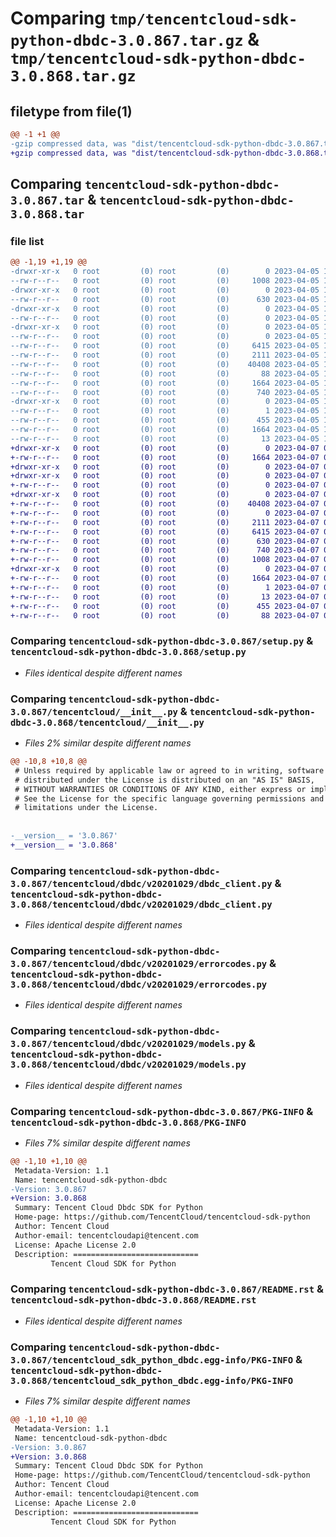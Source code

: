 # Comparing `tmp/tencentcloud-sdk-python-dbdc-3.0.867.tar.gz` & `tmp/tencentcloud-sdk-python-dbdc-3.0.868.tar.gz`

## filetype from file(1)

```diff
@@ -1 +1 @@
-gzip compressed data, was "dist/tencentcloud-sdk-python-dbdc-3.0.867.tar", last modified: Wed Apr  5 16:27:39 2023, max compression
+gzip compressed data, was "dist/tencentcloud-sdk-python-dbdc-3.0.868.tar", last modified: Fri Apr  7 00:26:44 2023, max compression
```

## Comparing `tencentcloud-sdk-python-dbdc-3.0.867.tar` & `tencentcloud-sdk-python-dbdc-3.0.868.tar`

### file list

```diff
@@ -1,19 +1,19 @@
-drwxr-xr-x   0 root         (0) root         (0)        0 2023-04-05 16:27:39.000000 tencentcloud-sdk-python-dbdc-3.0.867/
--rw-r--r--   0 root         (0) root         (0)     1008 2023-04-05 16:27:39.000000 tencentcloud-sdk-python-dbdc-3.0.867/setup.py
-drwxr-xr-x   0 root         (0) root         (0)        0 2023-04-05 16:27:39.000000 tencentcloud-sdk-python-dbdc-3.0.867/tencentcloud/
--rw-r--r--   0 root         (0) root         (0)      630 2023-04-05 16:27:39.000000 tencentcloud-sdk-python-dbdc-3.0.867/tencentcloud/__init__.py
-drwxr-xr-x   0 root         (0) root         (0)        0 2023-04-05 16:27:39.000000 tencentcloud-sdk-python-dbdc-3.0.867/tencentcloud/dbdc/
--rw-r--r--   0 root         (0) root         (0)        0 2023-04-05 16:27:39.000000 tencentcloud-sdk-python-dbdc-3.0.867/tencentcloud/dbdc/__init__.py
-drwxr-xr-x   0 root         (0) root         (0)        0 2023-04-05 16:27:39.000000 tencentcloud-sdk-python-dbdc-3.0.867/tencentcloud/dbdc/v20201029/
--rw-r--r--   0 root         (0) root         (0)        0 2023-04-05 16:27:39.000000 tencentcloud-sdk-python-dbdc-3.0.867/tencentcloud/dbdc/v20201029/__init__.py
--rw-r--r--   0 root         (0) root         (0)     6415 2023-04-05 16:27:39.000000 tencentcloud-sdk-python-dbdc-3.0.867/tencentcloud/dbdc/v20201029/dbdc_client.py
--rw-r--r--   0 root         (0) root         (0)     2111 2023-04-05 16:27:39.000000 tencentcloud-sdk-python-dbdc-3.0.867/tencentcloud/dbdc/v20201029/errorcodes.py
--rw-r--r--   0 root         (0) root         (0)    40408 2023-04-05 16:27:39.000000 tencentcloud-sdk-python-dbdc-3.0.867/tencentcloud/dbdc/v20201029/models.py
--rw-r--r--   0 root         (0) root         (0)       88 2023-04-05 16:27:39.000000 tencentcloud-sdk-python-dbdc-3.0.867/setup.cfg
--rw-r--r--   0 root         (0) root         (0)     1664 2023-04-05 16:27:39.000000 tencentcloud-sdk-python-dbdc-3.0.867/PKG-INFO
--rw-r--r--   0 root         (0) root         (0)      740 2023-04-05 16:27:39.000000 tencentcloud-sdk-python-dbdc-3.0.867/README.rst
-drwxr-xr-x   0 root         (0) root         (0)        0 2023-04-05 16:27:39.000000 tencentcloud-sdk-python-dbdc-3.0.867/tencentcloud_sdk_python_dbdc.egg-info/
--rw-r--r--   0 root         (0) root         (0)        1 2023-04-05 16:27:39.000000 tencentcloud-sdk-python-dbdc-3.0.867/tencentcloud_sdk_python_dbdc.egg-info/dependency_links.txt
--rw-r--r--   0 root         (0) root         (0)      455 2023-04-05 16:27:39.000000 tencentcloud-sdk-python-dbdc-3.0.867/tencentcloud_sdk_python_dbdc.egg-info/SOURCES.txt
--rw-r--r--   0 root         (0) root         (0)     1664 2023-04-05 16:27:39.000000 tencentcloud-sdk-python-dbdc-3.0.867/tencentcloud_sdk_python_dbdc.egg-info/PKG-INFO
--rw-r--r--   0 root         (0) root         (0)       13 2023-04-05 16:27:39.000000 tencentcloud-sdk-python-dbdc-3.0.867/tencentcloud_sdk_python_dbdc.egg-info/top_level.txt
+drwxr-xr-x   0 root         (0) root         (0)        0 2023-04-07 00:26:44.000000 tencentcloud-sdk-python-dbdc-3.0.868/
+-rw-r--r--   0 root         (0) root         (0)     1664 2023-04-07 00:26:44.000000 tencentcloud-sdk-python-dbdc-3.0.868/PKG-INFO
+drwxr-xr-x   0 root         (0) root         (0)        0 2023-04-07 00:26:44.000000 tencentcloud-sdk-python-dbdc-3.0.868/tencentcloud/
+drwxr-xr-x   0 root         (0) root         (0)        0 2023-04-07 00:26:44.000000 tencentcloud-sdk-python-dbdc-3.0.868/tencentcloud/dbdc/
+-rw-r--r--   0 root         (0) root         (0)        0 2023-04-07 00:26:44.000000 tencentcloud-sdk-python-dbdc-3.0.868/tencentcloud/dbdc/__init__.py
+drwxr-xr-x   0 root         (0) root         (0)        0 2023-04-07 00:26:44.000000 tencentcloud-sdk-python-dbdc-3.0.868/tencentcloud/dbdc/v20201029/
+-rw-r--r--   0 root         (0) root         (0)    40408 2023-04-07 00:26:44.000000 tencentcloud-sdk-python-dbdc-3.0.868/tencentcloud/dbdc/v20201029/models.py
+-rw-r--r--   0 root         (0) root         (0)        0 2023-04-07 00:26:44.000000 tencentcloud-sdk-python-dbdc-3.0.868/tencentcloud/dbdc/v20201029/__init__.py
+-rw-r--r--   0 root         (0) root         (0)     2111 2023-04-07 00:26:44.000000 tencentcloud-sdk-python-dbdc-3.0.868/tencentcloud/dbdc/v20201029/errorcodes.py
+-rw-r--r--   0 root         (0) root         (0)     6415 2023-04-07 00:26:44.000000 tencentcloud-sdk-python-dbdc-3.0.868/tencentcloud/dbdc/v20201029/dbdc_client.py
+-rw-r--r--   0 root         (0) root         (0)      630 2023-04-07 00:26:44.000000 tencentcloud-sdk-python-dbdc-3.0.868/tencentcloud/__init__.py
+-rw-r--r--   0 root         (0) root         (0)      740 2023-04-07 00:26:44.000000 tencentcloud-sdk-python-dbdc-3.0.868/README.rst
+-rw-r--r--   0 root         (0) root         (0)     1008 2023-04-07 00:26:44.000000 tencentcloud-sdk-python-dbdc-3.0.868/setup.py
+drwxr-xr-x   0 root         (0) root         (0)        0 2023-04-07 00:26:44.000000 tencentcloud-sdk-python-dbdc-3.0.868/tencentcloud_sdk_python_dbdc.egg-info/
+-rw-r--r--   0 root         (0) root         (0)     1664 2023-04-07 00:26:44.000000 tencentcloud-sdk-python-dbdc-3.0.868/tencentcloud_sdk_python_dbdc.egg-info/PKG-INFO
+-rw-r--r--   0 root         (0) root         (0)        1 2023-04-07 00:26:44.000000 tencentcloud-sdk-python-dbdc-3.0.868/tencentcloud_sdk_python_dbdc.egg-info/dependency_links.txt
+-rw-r--r--   0 root         (0) root         (0)       13 2023-04-07 00:26:44.000000 tencentcloud-sdk-python-dbdc-3.0.868/tencentcloud_sdk_python_dbdc.egg-info/top_level.txt
+-rw-r--r--   0 root         (0) root         (0)      455 2023-04-07 00:26:44.000000 tencentcloud-sdk-python-dbdc-3.0.868/tencentcloud_sdk_python_dbdc.egg-info/SOURCES.txt
+-rw-r--r--   0 root         (0) root         (0)       88 2023-04-07 00:26:44.000000 tencentcloud-sdk-python-dbdc-3.0.868/setup.cfg
```

### Comparing `tencentcloud-sdk-python-dbdc-3.0.867/setup.py` & `tencentcloud-sdk-python-dbdc-3.0.868/setup.py`

 * *Files identical despite different names*

### Comparing `tencentcloud-sdk-python-dbdc-3.0.867/tencentcloud/__init__.py` & `tencentcloud-sdk-python-dbdc-3.0.868/tencentcloud/__init__.py`

 * *Files 2% similar despite different names*

```diff
@@ -10,8 +10,8 @@
 # Unless required by applicable law or agreed to in writing, software
 # distributed under the License is distributed on an "AS IS" BASIS,
 # WITHOUT WARRANTIES OR CONDITIONS OF ANY KIND, either express or implied.
 # See the License for the specific language governing permissions and
 # limitations under the License.
 
 
-__version__ = '3.0.867'
+__version__ = '3.0.868'
```

### Comparing `tencentcloud-sdk-python-dbdc-3.0.867/tencentcloud/dbdc/v20201029/dbdc_client.py` & `tencentcloud-sdk-python-dbdc-3.0.868/tencentcloud/dbdc/v20201029/dbdc_client.py`

 * *Files identical despite different names*

### Comparing `tencentcloud-sdk-python-dbdc-3.0.867/tencentcloud/dbdc/v20201029/errorcodes.py` & `tencentcloud-sdk-python-dbdc-3.0.868/tencentcloud/dbdc/v20201029/errorcodes.py`

 * *Files identical despite different names*

### Comparing `tencentcloud-sdk-python-dbdc-3.0.867/tencentcloud/dbdc/v20201029/models.py` & `tencentcloud-sdk-python-dbdc-3.0.868/tencentcloud/dbdc/v20201029/models.py`

 * *Files identical despite different names*

### Comparing `tencentcloud-sdk-python-dbdc-3.0.867/PKG-INFO` & `tencentcloud-sdk-python-dbdc-3.0.868/PKG-INFO`

 * *Files 7% similar despite different names*

```diff
@@ -1,10 +1,10 @@
 Metadata-Version: 1.1
 Name: tencentcloud-sdk-python-dbdc
-Version: 3.0.867
+Version: 3.0.868
 Summary: Tencent Cloud Dbdc SDK for Python
 Home-page: https://github.com/TencentCloud/tencentcloud-sdk-python
 Author: Tencent Cloud
 Author-email: tencentcloudapi@tencent.com
 License: Apache License 2.0
 Description: ============================
         Tencent Cloud SDK for Python
```

### Comparing `tencentcloud-sdk-python-dbdc-3.0.867/README.rst` & `tencentcloud-sdk-python-dbdc-3.0.868/README.rst`

 * *Files identical despite different names*

### Comparing `tencentcloud-sdk-python-dbdc-3.0.867/tencentcloud_sdk_python_dbdc.egg-info/PKG-INFO` & `tencentcloud-sdk-python-dbdc-3.0.868/tencentcloud_sdk_python_dbdc.egg-info/PKG-INFO`

 * *Files 7% similar despite different names*

```diff
@@ -1,10 +1,10 @@
 Metadata-Version: 1.1
 Name: tencentcloud-sdk-python-dbdc
-Version: 3.0.867
+Version: 3.0.868
 Summary: Tencent Cloud Dbdc SDK for Python
 Home-page: https://github.com/TencentCloud/tencentcloud-sdk-python
 Author: Tencent Cloud
 Author-email: tencentcloudapi@tencent.com
 License: Apache License 2.0
 Description: ============================
         Tencent Cloud SDK for Python
```

